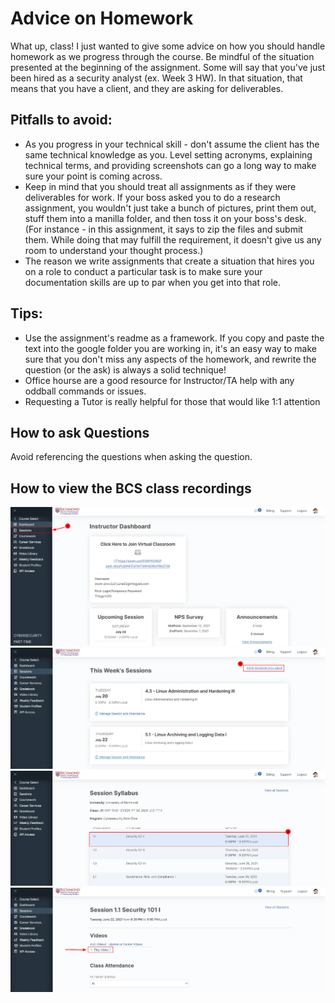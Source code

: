 # Advice on Homework
What up, class! I just wanted to give some advice on how you should handle homework as we progress through the course.
Be mindful of the situation presented at the beginning of the assignment. Some will say that you've just been hired as a security analyst (ex. Week 3 HW). In that situation, that means that you have a client, and they are asking for deliverables.

## Pitfalls to avoid:

* As you progress in your technical skill - don't assume the client has the same technical knowledge as you. Level setting acronyms, explaining technical terms, and providing screenshots can go a long way to make sure your point is coming across.
* Keep in mind that you should treat all assignments as if they were deliverables for work. If your boss asked you to do a research assignment, you wouldn't just take a bunch of pictures, print them out, stuff them into a manilla folder, and then toss it on your boss's desk. (For instance - in this assignment, it says to zip the files and submit them. While doing that may fulfill the requirement, it doesn't give us any room to understand your thought process.)
* The reason we write assignments that create a situation that hires you on a role to conduct a particular task is to make sure your documentation skills are up to par when you get into that role.

## Tips:

* Use the assignment's readme as a framework. If you copy and paste the text into the google folder you are working in, it's an easy way to make sure that you don't miss any aspects of the homework, and rewrite the question (or the ask) is always a solid technique!
* Office hourse are a good resource for Instructor/TA help with any oddball commands or issues.
* Requesting a Tutor is really helpful for those that would like 1:1 attention

## How to ask Questions
Avoid referencing the questions when asking the question.

## How to view the BCS class recordings
![step1](/Assets/images/session.png)
![step2](/Assets/images/viewsessionsyllabus.png)
![step3](/Assets/images/class1-1.png)
![step4](/Assets/images/playvideo.png)

